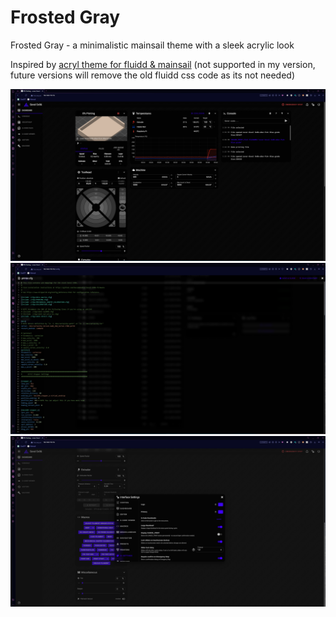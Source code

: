 # Frosted Gray
Frosted Gray - a minimalistic mainsail theme with a sleek acrylic look

Inspired by [acryl theme for fluidd & mainsail](https://github.com/eliteSchwein/acryl-fluidd-mainsail-theme/) (not supported in my version, future versions will remove the old fluidd css code as its not needed)


![Screenshot - Dashboard](screenshots/image.png)
![Screenshot - Config Editor](screenshots/image-1.png)
![Screenshot - Settings](screenshots/image-2.png)
